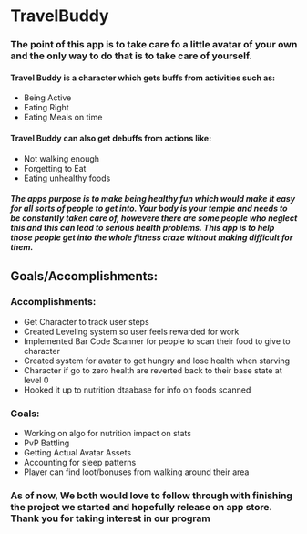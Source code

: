 # TravelBuddy
### The point of this app is to take care fo a little avatar of your own and the only way to do that is to take care of yourself. 
#### Travel Buddy is a character which gets buffs from activities such as:
* Being Active
* Eating Right
* Eating Meals on time

#### Travel Buddy can also get debuffs from actions like:
* Not walking enough
* Forgetting to Eat
* Eating unhealthy foods

##### The apps purpose is to make being healthy fun which would make it easy for all sorts of people to get into. Your body is your temple and needs to be constantly taken care of, howevere there are some people who neglect this and this can lead to serious health problems. This app is to help those people get into the whole fitness craze without making difficult for them.

## Goals/Accomplishments:
### Accomplishments:
* Get Character to track user steps
* Created Leveling system so user feels rewarded for work
* Implemented Bar Code Scanner for people to scan their food to give to character
* Created system for avatar to get hungry and lose health when starving
* Character if go to zero health are reverted back to their base state at level 0
* Hooked it up to nutrition dtaabase for info on foods scanned
### Goals:
* Working on algo for nutrition impact on stats
* PvP Battling
* Getting Actual Avatar Assets
* Accounting for sleep patterns
* Player can find loot/bonuses from walking around their area

### As of now, We both would love to follow through with finishing the project we started and hopefully release on app store. Thank you for taking interest in our program
